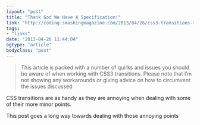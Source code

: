 ```yaml
---
layout: "post"
title: "Thank God We Have A Specification!"
link: "http://coding.smashingmagazine.com/2013/04/26/css3-transitions-thank-god-specification/"
tags: 
- "links"
date: "2013-04-26 11:44:04"
ogtype: "article"
bodyclass: "post"
---
```


> This article is packed with a number of quirks and issues you should be aware of when working with CSS3 transitions. Please note that I’m not showing any workarounds or giving advice on how to circumvent the issues discussed

CSS transitions are as handy as they are annoying when dealing with some of their more minor points.

This post goes a long way towards dealing with those annoying points